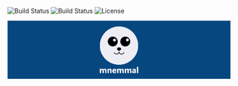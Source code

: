 ![Build Status](https://travis-ci.org/aerlinn13/Mnemmal.svg?branch=master)
![Build Status](https://img.shields.io/badge/language-swift%204-orange.svg)
![License](https://img.shields.io/badge/license-MIT-blue.svg)

![alt text](/mnemmal/pictures/github.png "screenshot")

